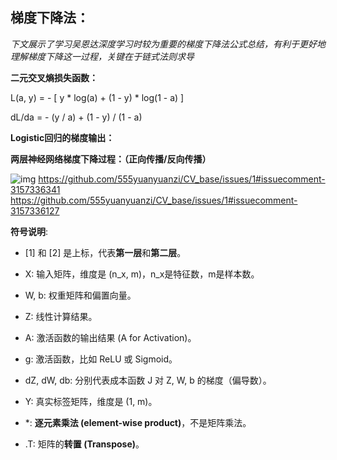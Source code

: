 ## 梯度下降法：

*下文展示了学习吴恩达深度学习时较为重要的梯度下降法公式总结，有利于更好地理解梯度下降这一过程，关键在于链式法则求导*

**二元交叉熵损失函数：**

L(a, y) = - [ y * log(a) + (1 - y) * log(1 - a) ]

dL/da = - (y / a) + (1 - y) / (1 - a)

**Logistic回归的梯度输出：**


**两层神经网络梯度下降过程：（正向传播/反向传播）**

![img](https://github.com/555yuanyuanzi/CV_base/issues/1#issuecomment-3157337164)
https://github.com/555yuanyuanzi/CV_base/issues/1#issuecomment-3157336341
https://github.com/555yuanyuanzi/CV_base/issues/1#issuecomment-3157336127

**符号说明**:

- [1] 和 [2] 是上标，代表**第一层**和**第二层**。

- X: 输入矩阵，维度是 (n_x, m)，n_x是特征数，m是样本数。

- W, b: 权重矩阵和偏置向量。

- Z: 线性计算结果。

- A: 激活函数的输出结果 (A for Activation)。

- g: 激活函数，比如 ReLU 或 Sigmoid。

- dZ, dW, db: 分别代表成本函数 J 对 Z, W, b 的梯度（偏导数）。

- Y: 真实标签矩阵，维度是 (1, m)。

- *: **逐元素乘法 (element-wise product)**，不是矩阵乘法。

- .T: 矩阵的**转置 (Transpose)**。



